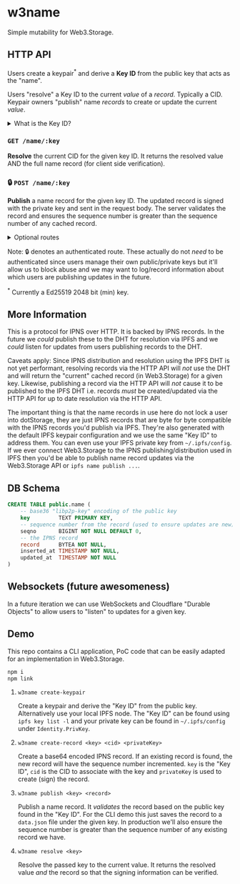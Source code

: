 # w3name

Simple mutability for Web3.Storage.

## HTTP API

Users create a keypair<sup>*</sup> and derive a **Key ID** from the public key that acts as the "name".

Users "resolve" a Key ID to the current _value_ of a _record_. Typically a CID. Keypair owners "publish" name _records_ to create or update the current _value_.

<details>
  <summary>What is the Key ID?</summary>
  <p>The Key ID is the base36 "libp2p-key" encoding of the public key. The public key is protobuf encoded and contains <code>Type</code> and <code>Data</code> properties, see <a href="https://github.com/libp2p/js-libp2p-crypto/blob/c29c1490bbd25722437fdb36f2f0d1a705f35909/src/keys/ed25519-class.js#L25-L30"><code>ed25519-class.js</code> for example</a>.</p>
</details>

### `GET /name/:key`

**Resolve** the current CID for the given key ID. It returns the resolved value AND the full name record (for client side verification).

### 🔒 `POST /name/:key`

**Publish** a name record for the given key ID. The updated record is signed with the private key and sent in the request body. The server validates the record and ensures the sequence number is greater than the sequence number of any cached record.

<details>
  <summary>Optional routes</summary>

  Additional routes _may_ be made available to allow trusted creation of public/private keys and trusted create/update of records:

  ### `POST /name/keypair`

  Create a keypair for a new name, returns base64 encoded private key and derived key ID (for use when updating or resolving).

  ### 🔒 `POST /name/record/:key/:cid`

  Create or update a name record for the given key ID to point to the given CID. The base64 encoded private key is sent in the request body.
</details>

Note: 🔒 denotes an authenticated route. These actually do not _need_ to be authenticated since users manage their own public/private keys but it'll allow us to block abuse and we may want to log/record information about which users are publishing updates in the future.

<sup>*</sup> Currently a Ed25519 2048 bit (min) key.

## More Information

This is a protocol for IPNS over HTTP. It is backed by IPNS records. In the future we _could_ publish these to the DHT for resolution via IPFS and we _could_ listen for updates from users publishing records to the DHT.

Caveats apply: Since IPNS distribution and resolution using the IPFS DHT is not yet performant, resolving records via the HTTP API will _not_ use the DHT and will return the "current" cached record (in Web3.Storage) for a given key. Likewise, publishing a record via the HTTP API will _not_ cause it to be published to the IPFS DHT i.e. records _must_ be created/updated via the HTTP API for up to date resolution via the HTTP API.

The important thing is that the name records in use here do not lock a user into dotStorage, they are just IPNS records that are byte for byte compatible with the IPNS records you'd publish via IPFS. They're also generated with the default IPFS keypair configuration and we use the same "Key ID" to address them. You can even use your IPFS private key from `~/.ipfs/config`. If we ever connect Web3.Storage to the IPNS publishing/distribution used in IPFS then you'd be able to publish name record updates via the Web3.Storage API or `ipfs name publish ...`.

## DB Schema

```sql
CREATE TABLE public.name (
    -- base36 "libp2p-key" encoding of the public key
    key         TEXT PRIMARY KEY,
    -- sequence number from the record (used to ensure updates are new)
    seqno       BIGINT NOT NULL DEFAULT 0,
    -- the IPNS record
    record      BYTEA NOT NULL,
    inserted_at TIMESTAMP NOT NULL,
    updated_at  TIMESTAMP NOT NULL
)
```

## Websockets (future awesomeness)

In a future iteration we can use WebSockets and Cloudflare "Durable Objects" to allow users to "listen" to updates for a given key.

## Demo

This repo contains a CLI application, PoC code that can be easily adapted for an implementation in Web3.Storage.

```sh
npm i
npm link
```

1. `w3name create-keypair`

    Create a keypair and derive the "Key ID" from the public key. Alternatively use your local IPFS node. The "Key ID" can be found using `ipfs key list -l` and your private key can be found in `~/.ipfs/config` under `Identity.PrivKey`.

2. `w3name create-record <key> <cid> <privateKey>`

    Create a base64 encoded IPNS record. If an existing record is found, the new record will have the sequence number incremented. `key` is the "Key ID", `cid` is the CID to associate with the key and `privateKey` is used to create (sign) the record.

3. `w3name publish <key> <record>`

    Publish a name record. It _validates_ the record based on the public key found in the "Key ID". For the CLI demo this just saves the record to a `data.json` file under the given key. In production we'll also ensure the sequence number is greater than the sequence number of any existing record we have.

4. `w3name resolve <key>`

    Resolve the passed key to the current value. It returns the resolved value _and_ the record so that the signing information can be verified.
